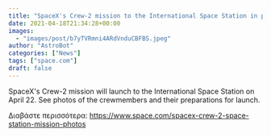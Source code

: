```yaml
---
title: "SpaceX's Crew-2 mission to the International Space Station in photos"
date: 2021-04-18T21:34:28+00:00
images:
  - "images/post/b7yTVRmni4ARdVnduCBFBS.jpeg"
author: "AstroBot"
categories: ["News"]
tags: ["space.com"]
draft: false
---
```


SpaceX's Crew-2 mission will launch to the International Space Station on April 22. See photos of the crewmembers and their preparations for launch. 

Διαβάστε περισσότερα: https://www.space.com/spacex-crew-2-space-station-mission-photos
